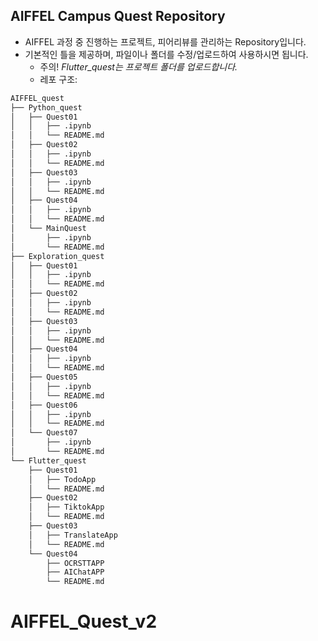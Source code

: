## AIFFEL Campus Quest Repository
- AIFFEL 과정 중 진행하는 프로젝트, 피어리뷰를 관리하는 Repository입니다.
- 기본적인 틀을 제공하며, 파일이나 폴더를 수정/업로드하여 사용하시면 됩니다.
    - 주의! *Flutter_quest는 프로젝트 폴더를 업로드합니다.*
    - 레포 구조:


```bash
AIFFEL_quest
├── Python_quest
│   ├── Quest01
│   │   ├── .ipynb
│   │   └── README.md
│   ├── Quest02
│   │   ├── .ipynb
│   │   └── README.md
│   ├── Quest03
│   │   ├── .ipynb
│   │   └── README.md
│   ├── Quest04
│   │   ├── .ipynb
│   │   └── README.md
│   └── MainQuest
│       ├── .ipynb
│       └── README.md
├── Exploration_quest
│   ├── Quest01
│   │   ├── .ipynb
│   │   └── README.md
│   ├── Quest02
│   │   ├── .ipynb
│   │   └── README.md
│   ├── Quest03
│   │   ├── .ipynb
│   │   └── README.md
│   ├── Quest04
│   │   ├── .ipynb
│   │   └── README.md
│   ├── Quest05
│   │   ├── .ipynb
│   │   └── README.md
│   ├── Quest06
│   │   ├── .ipynb
│   │   └── README.md
│   └── Quest07
│       ├── .ipynb
│       └── README.md
└── Flutter_quest
    ├── Quest01
    │   ├── TodoApp
    │   └── README.md
    ├── Quest02
    │   ├── TiktokApp
    │   └── README.md
    ├── Quest03
    │   ├── TranslateApp
    │   └── README.md
    └── Quest04
        ├── OCRSTTAPP
        ├── AIChatAPP
        └── README.md
```
# AIFFEL_Quest_v2
